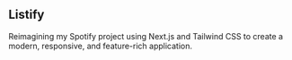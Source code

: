 ## Listify

Reimagining my Spotify project using Next.js and Tailwind CSS to create a modern, responsive, and feature-rich application.

